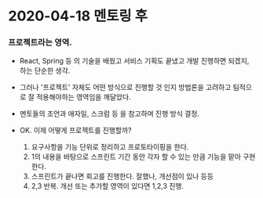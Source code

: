 # 2020-04-18 멘토링 후

### 프로젝트라는 영역.

- React, Spring 등 의 기술을 배웠고 서비스 기획도 끝냈고 개발 진행하면 되겠지, 하는 단순한 생각.
- 그러나 '프로젝트' 자체도 어떤 방식으로 진행할 것 인지 방법론을 고려하고 팀적으로 잘 적용해야하는 영역임을 깨달았다.
- 멘토들의 조언과 애자일, 스크럼 등 을 참고하며 진행 방식 결정.
- OK. 이제 어떻게 프로젝트를 진행할까?

  1. 요구사항을 기능 단위로 정리하고 프로토타이핑을 한다.
  2. 1의 내용을 바탕으로 스프린트 기간 동안 각자 할 수 있는 만큼 기능을 맡아 구현한다.
  3. 스프린트가 끝나면 회고를 진행한다. 잘했나, 개선점이 있나 등등
  4. 2,3 반복. 개선 또는 추가할 영역이 있다면 1,2,3 진행.
